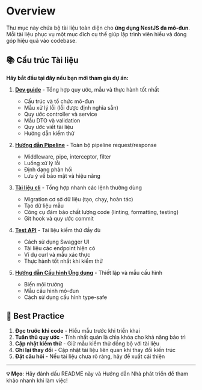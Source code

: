 # Overview

Thư mục này chứa bộ tài liệu toàn diện cho **ứng dụng NestJS đa mô-đun**. Mỗi tài liệu phục vụ một mục đích cụ thể giúp lập trình viên hiểu và đóng góp hiệu quả vào codebase.

## 📚 Cấu trúc Tài liệu

**Hãy bắt đầu tại đây nếu bạn mới tham gia dự án:**

1. **[Dev guide](developer-guide.md)** - Tổng hợp quy ước, mẫu và thực hành tốt nhất
   - Cấu trúc và tổ chức mô-đun
   - Mẫu xử lý lỗi (lỗi được định nghĩa sẵn)
   - Quy ước controller và service
   - Mẫu DTO và validation
   - Quy ước viết tài liệu
   - Hướng dẫn kiểm thử

2. **[Hướng dẫn Pipeline](request-pipeline.md)** - Toàn bộ pipeline request/response
   - Middleware, pipe, interceptor, filter
   - Luồng xử lý lỗi
   - Định dạng phản hồi
   - Lưu ý về bảo mật và hiệu năng

3. **[Tài liệu cli](cmd-guideline.md)** - Tổng hợp nhanh các lệnh thường dùng
   - Migration cơ sở dữ liệu (tạo, chạy, hoàn tác)
   - Tạo dữ liệu mẫu
   - Công cụ đảm bảo chất lượng code (linting, formatting, testing)
   - Git hook và quy ước commit

4. **[Test API](api-testing.md)** - Tài liệu kiểm thử đầy đủ
   - Cách sử dụng Swagger UI
   - Tài liệu các endpoint hiện có
   - Ví dụ curl và mẫu xác thực
   - Thực hành tốt nhất khi kiểm thử

5. **[Hướng dẫn Cấu hình Ứng dụng](app-config.md)** - Thiết lập và mẫu cấu hình
   - Biến môi trường
   - Mẫu cấu hình mô-đun
   - Cách sử dụng cấu hình type-safe

## 🎯 Best Practice

1. **Đọc trước khi code** - Hiểu mẫu trước khi triển khai
2. **Tuân thủ quy ước** - Tính nhất quán là chìa khóa cho khả năng bảo trì
3. **Cập nhật kiểm thử** - Giữ mẫu kiểm thử đồng bộ với tài liệu
4. **Ghi lại thay đổi** - Cập nhật tài liệu liên quan khi thay đổi kiến trúc
5. **Đặt câu hỏi** - Nếu tài liệu chưa rõ ràng, hãy đề xuất cải thiện

---

**💡 Mẹo**: Hãy đánh dấu README này và Hướng dẫn Nhà phát triển để tham khảo nhanh khi làm việc!
